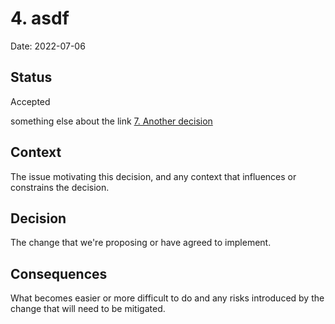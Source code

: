 # 4. asdf

Date: 2022-07-06

## Status

Accepted

something else about the link [7. Another decision](0007-another-decision.md)

## Context

The issue motivating this decision, and any context that influences or constrains the decision.

## Decision

The change that we're proposing or have agreed to implement.

## Consequences

What becomes easier or more difficult to do and any risks introduced by the change that will need to be mitigated.
